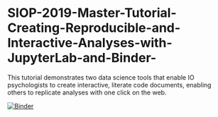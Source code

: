 # SIOP-2019-Master-Tutorial-Creating-Reproducible-and-Interactive-Analyses-with-JupyterLab-and-Binder-
This tutorial demonstrates two data science tools that enable IO psychologists to create interactive, literate code documents, enabling others to replicate analyses with one click on the web. 

[![Binder](https://mybinder.org/badge_logo.svg)](https://mybinder.org/v2/gh/eauer22/SIOP-2019-Master-Tutorial-Creating-Reproducible-and-Interactive-Analyses-with-JupyterLab-and-Binder-.git/master)
